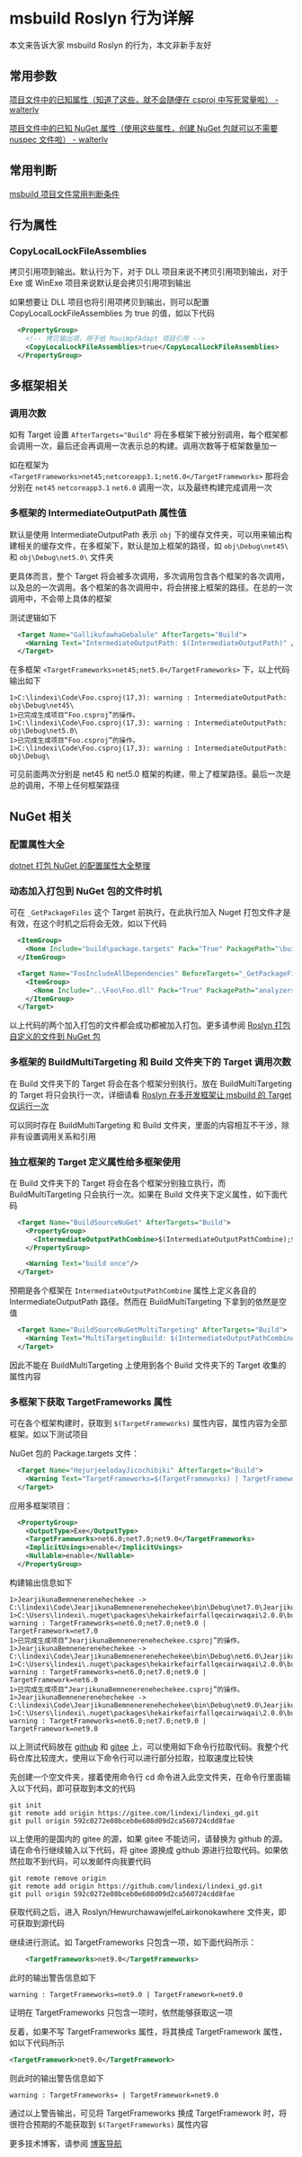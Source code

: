# msbuild Roslyn 行为详解

本文来告诉大家 msbuild Roslyn 的行为，本文非新手友好

<!--more-->
<!-- CreateTime:2021/11/19 19:15:23 -->

## 常用参数

[项目文件中的已知属性（知道了这些，就不会随便在 csproj 中写死常量啦） - walterlv](https://blog.walterlv.com/post/known-properties-in-csproj.html )

[项目文件中的已知 NuGet 属性（使用这些属性，创建 NuGet 包就可以不需要 nuspec 文件啦） - walterlv](https://blog.walterlv.com/post/known-nuget-properties-in-csproj )

## 常用判断

[msbuild 项目文件常用判断条件](https://blog.lindexi.com/post/msbuild-%E9%A1%B9%E7%9B%AE%E6%96%87%E4%BB%B6%E5%B8%B8%E7%94%A8%E5%88%A4%E6%96%AD%E6%9D%A1%E4%BB%B6.html )

## 行为属性

### CopyLocalLockFileAssemblies

拷贝引用项到输出。默认行为下，对于 DLL 项目来说不拷贝引用项到输出，对于 Exe 或 WinExe 项目来说默认是会拷贝引用项到输出

如果想要让 DLL 项目也将引用项拷贝到输出，则可以配置 CopyLocalLockFileAssemblies 为 true 的值，如以下代码

```xml
  <PropertyGroup>
    <!-- 拷贝输出项，用于给 MauiWpfAdapt 项目引用 -->
    <CopyLocalLockFileAssemblies>true</CopyLocalLockFileAssemblies>
  </PropertyGroup>
```

## 多框架相关

### 调用次数

如有 Target 设置 `AfterTargets="Build"` 将在多框架下被分别调用，每个框架都会调用一次，最后还会再调用一次表示总的构建。调用次数等于框架数量加一

如在框架为 `<TargetFrameworks>net45;netcoreapp3.1;net6.0</TargetFrameworks>` 那将会分别在 `net45` `netcoreapp3.1` `net6.0` 调用一次，以及最终构建完成调用一次

### 多框架的 IntermediateOutputPath 属性值

默认是使用 IntermediateOutputPath 表示 `obj` 下的缓存文件夹，可以用来输出构建相关的缓存文件，在多框架下，默认是加上框架的路径，如 `obj\Debug\net45\` 和 `obj\Debug\net5.0\` 文件夹

<!-- 随着调用的次数，各个框架构建的时候，将会带上框架的路径。在最终构建，也就是总的框架构建，调用时的值是不带上具体的框架的，如 `obj\Debug\` 文件夹 -->

更具体而言，整个 Target 将会被多次调用，多次调用包含各个框架的各次调用，以及总的一次调用。各个框架的各次调用中，将会拼接上框架的路径。在总的一次调用中，不会带上具体的框架

测试逻辑如下

```xml
  <Target Name="GallikufawhaGebalule" AfterTargets="Build">
    <Warning Text="IntermediateOutputPath: $(IntermediateOutputPath)" />
  </Target>
```

在多框架 `<TargetFrameworks>net45;net5.0</TargetFrameworks>` 下，以上代码输出如下

```
1>C:\lindexi\Code\Foo.csproj(17,3): warning : IntermediateOutputPath: obj\Debug\net45\
1>已完成生成项目“Foo.csproj”的操作。
1>C:\lindexi\Code\Foo.csproj(17,3): warning : IntermediateOutputPath: obj\Debug\net5.0\
1>已完成生成项目“Foo.csproj”的操作。
1>C:\lindexi\Code\Foo.csproj(17,3): warning : IntermediateOutputPath: obj\Debug\
```

可见前面两次分别是 net45 和 net5.0 框架的构建，带上了框架路径。最后一次是总的调用，不带上任何框架路径

## NuGet 相关

### 配置属性大全

[dotnet 打包 NuGet 的配置属性大全整理](https://blog.lindexi.com/post/dotnet-%E6%89%93%E5%8C%85-NuGet-%E7%9A%84%E9%85%8D%E7%BD%AE%E5%B1%9E%E6%80%A7%E5%A4%A7%E5%85%A8%E6%95%B4%E7%90%86.html )

### 动态加入打包到 NuGet 包的文件时机

可在 `_GetPackageFiles` 这个 Target 前执行，在此执行加入 Nuget 打包文件才是有效，在这个时机之后将会无效，如以下代码

```xml
  <ItemGroup>
    <None Include="build\package.targets" Pack="True" PackagePath="\build\$(PackageId).targets" />
  </ItemGroup>

  <Target Name="FooIncludeAllDependencies" BeforeTargets="_GetPackageFiles">
    <ItemGroup>
      <None Include="..\Foo\Foo.dll" Pack="True" PackagePath="analyzers\dotnet\cs" />
    </ItemGroup>
  </Target>
```

以上代码的两个加入打包的文件都会成功都被加入打包。更多请参阅 [Roslyn 打包自定义的文件到 NuGet 包](https://blog.lindexi.com/post/Roslyn-%E6%89%93%E5%8C%85%E8%87%AA%E5%AE%9A%E4%B9%89%E7%9A%84%E6%96%87%E4%BB%B6%E5%88%B0-NuGet-%E5%8C%85.html )

### 多框架的 BuildMultiTargeting 和 Build 文件夹下的 Target 调用次数

在 Build 文件夹下的 Target 将会在各个框架分别执行。放在 BuildMultiTargeting 的 Target 将只会执行一次，详细请看 [Roslyn 在多开发框架让 msbuild 的 Target 仅运行一次](https://blog.lindexi.com/post/Roslyn-%E5%9C%A8%E5%A4%9A%E5%BC%80%E5%8F%91%E6%A1%86%E6%9E%B6%E8%AE%A9-msbuild-%E7%9A%84-Target-%E4%BB%85%E8%BF%90%E8%A1%8C%E4%B8%80%E6%AC%A1.html )

可以同时存在 BuildMultiTargeting 和 Build 文件夹，里面的内容相互不干涉，除非有设置调用关系和引用

### 独立框架的 Target 定义属性给多框架使用

在 Build 文件夹下的 Target 将会在各个框架分别独立执行，而 BuildMultiTargeting 只会执行一次。如果在 Build 文件夹下定义属性，如下面代码

```xml
  <Target Name="BuildSourceNuGet" AfterTargets="Build">
    <PropertyGroup>
      <IntermediateOutputPathCombine>$(IntermediateOutputPathCombine);$(IntermediateOutputPath)</IntermediateOutputPathCombine>
    </PropertyGroup>

    <Warning Text="build once"/>
  </Target>
```

预期是各个框架在 `IntermediateOutputPathCombine` 属性上定义各自的 IntermediateOutputPath 路径。然而在 BuildMultiTargeting 下拿到的依然是空值

```xml
  <Target Name="BuildSourceNuGetMultiTargeting" AfterTargets="Build">
    <Warning Text="MultiTargetingBuild: $(IntermediateOutputPathCombine)"/>
  </Target>
```

因此不能在 BuildMultiTargeting 上使用到各个 Build 文件夹下的 Target 收集的属性内容

### 多框架下获取 TargetFrameworks 属性

可在各个框架构建时，获取到 `$(TargetFrameworks)` 属性内容，属性内容为全部框架。如以下测试项目

NuGet 包的 Package.targets 文件：

```xml
  <Target Name="HejurjeelodayJicochibiki" AfterTargets="Build">
    <Warning Text="TargetFrameworks=$(TargetFrameworks) | TargetFramework=$(TargetFramework)"/>
  </Target>
```

应用多框架项目：

```xml
  <PropertyGroup>
    <OutputType>Exe</OutputType>
    <TargetFrameworks>net6.0;net7.0;net9.0</TargetFrameworks>
    <ImplicitUsings>enable</ImplicitUsings>
    <Nullable>enable</Nullable>
  </PropertyGroup>
```

构建输出信息如下

```
1>JearjikunaBemnenerenehechekee -> C:\lindexi\Code\JearjikunaBemnenerenehechekee\bin\Debug\net7.0\JearjikunaBemnenerenehechekee.dll
1>C:\Users\lindexi\.nuget\packages\hekairkefairfallqecairwaqai\2.0.0\build\HekairkefairfallQecairwaqai.targets(4,5): warning : TargetFrameworks=net6.0;net7.0;net9.0 | TargetFramework=net7.0
1>已完成生成项目“JearjikunaBemnenerenehechekee.csproj”的操作。
1>JearjikunaBemnenerenehechekee -> C:\lindexi\Code\JearjikunaBemnenerenehechekee\bin\Debug\net6.0\JearjikunaBemnenerenehechekee.dll
1>C:\Users\lindexi\.nuget\packages\hekairkefairfallqecairwaqai\2.0.0\build\HekairkefairfallQecairwaqai.targets(4,5): warning : TargetFrameworks=net6.0;net7.0;net9.0 | TargetFramework=net6.0
1>已完成生成项目“JearjikunaBemnenerenehechekee.csproj”的操作。
1>JearjikunaBemnenerenehechekee -> C:\lindexi\Code\JearjikunaBemnenerenehechekee\bin\Debug\net9.0\JearjikunaBemnenerenehechekee.dll
1>C:\Users\lindexi\.nuget\packages\hekairkefairfallqecairwaqai\2.0.0\build\HekairkefairfallQecairwaqai.targets(4,5): warning : TargetFrameworks=net6.0;net7.0;net9.0 | TargetFramework=net9.0
```

以上测试代码放在 [github](https://github.com/lindexi/lindexi_gd/tree/592c0272e08bceb0e608d09d2ca560724cdd8fae/Roslyn/HewurchawawjelfeLairkonokawhere) 和 [gitee](https://gitee.com/lindexi/lindexi_gd/tree/592c0272e08bceb0e608d09d2ca560724cdd8fae/Roslyn/HewurchawawjelfeLairkonokawhere) 上，可以使用如下命令行拉取代码。我整个代码仓库比较庞大，使用以下命令行可以进行部分拉取，拉取速度比较快

先创建一个空文件夹，接着使用命令行 cd 命令进入此空文件夹，在命令行里面输入以下代码，即可获取到本文的代码

```
git init
git remote add origin https://gitee.com/lindexi/lindexi_gd.git
git pull origin 592c0272e08bceb0e608d09d2ca560724cdd8fae
```

以上使用的是国内的 gitee 的源，如果 gitee 不能访问，请替换为 github 的源。请在命令行继续输入以下代码，将 gitee 源换成 github 源进行拉取代码。如果依然拉取不到代码，可以发邮件向我要代码

```
git remote remove origin
git remote add origin https://github.com/lindexi/lindexi_gd.git
git pull origin 592c0272e08bceb0e608d09d2ca560724cdd8fae
```

获取代码之后，进入 Roslyn/HewurchawawjelfeLairkonokawhere 文件夹，即可获取到源代码

继续进行测试。如 TargetFrameworks 只包含一项，如下面代码所示：

```xml
    <TargetFrameworks>net9.0</TargetFrameworks>
```

此时的输出警告信息如下

```
warning : TargetFrameworks=net9.0 | TargetFramework=net9.0
```

证明在 TargetFrameworks 只包含一项时，依然能够获取这一项

反着，如果不写 TargetFrameworks 属性，将其换成 TargetFramework 属性，如以下代码所示

```xml
<TargetFramework>net9.0</TargetFramework>
```

则此时的输出警告信息如下

```
warning : TargetFrameworks= | TargetFramework=net9.0
```

通过以上警告输出，可见将 TargetFrameworks 换成 TargetFramework 时，将很符合预期的不能获取到 `$(TargetFrameworks)` 属性内容

更多技术博客，请参阅 [博客导航](https://blog.lindexi.com/post/%E5%8D%9A%E5%AE%A2%E5%AF%BC%E8%88%AA.html )
